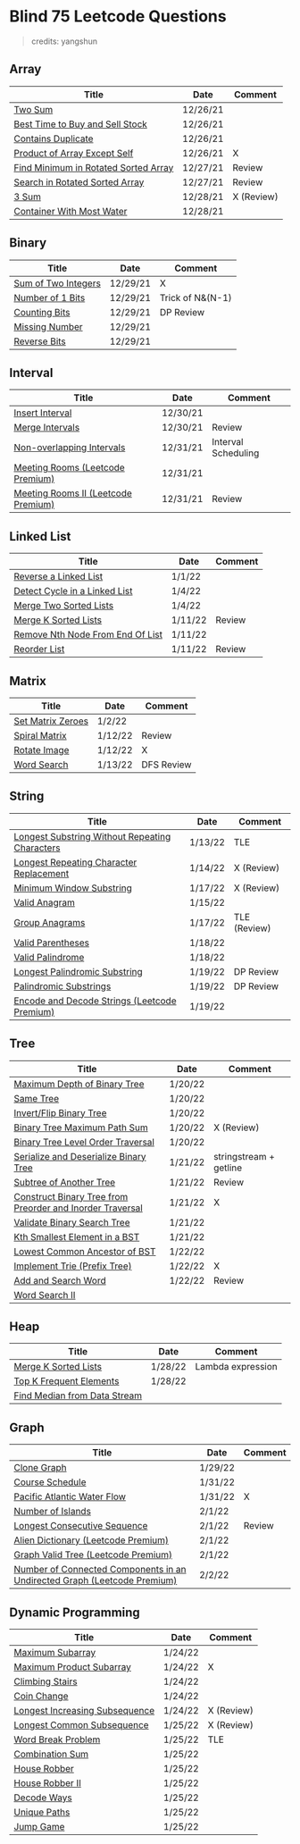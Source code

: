 # Blind 75 Leetcode Questions

> credits: yangshun

## Array

| Title                                                        | Date | Comment |
| ------------------------------------------------------------ | ---- | ------- |
| [Two Sum](https://leetcode.com/problems/two-sum/)            |  12/26/21    |         |
| [Best Time to Buy and Sell Stock](https://leetcode.com/problems/best-time-to-buy-and-sell-stock/) |  12/26/21    |         |
| [Contains Duplicate](https://leetcode.com/problems/contains-duplicate/) | 12/26/21     |         |
| [Product of Array Except Self](https://leetcode.com/problems/product-of-array-except-self/) | 12/26/21     | X        |
| [Find Minimum in Rotated Sorted Array](https://leetcode.com/problems/find-minimum-in-rotated-sorted-array/) |   12/27/21   |  Review       |
| [Search in Rotated Sorted Array](https://leetcode.com/problems/search-in-rotated-sorted-array/) | 12/27/21     | Review        |
| [3 Sum](https://leetcode.com/problems/3sum/)                 |  12/28/21    |  X  (Review)     |
| [Container With Most Water](https://leetcode.com/problems/container-with-most-water/) |  12/28/21    |         |



## Binary

| Title                                                        | Date | Comment |
| ------------------------------------------------------------ | ---- | ------- |
| [Sum of Two Integers](https://leetcode.com/problems/sum-of-two-integers/) |   12/29/21   | X        |
| [Number of 1 Bits](https://leetcode.com/problems/number-of-1-bits/) |  12/29/21    |   Trick of N&(N-1)      |
| [Counting Bits](https://leetcode.com/problems/counting-bits/) |  12/29/21    |   DP Review      |
| [Missing Number](https://leetcode.com/problems/missing-number/) | 12/29/21     |         |
| [Reverse Bits](https://leetcode.com/problems/reverse-bits/)  |  12/29/21    |         |



## Interval

| Title                                                        | Date | Comment |
| ------------------------------------------------------------ | ---- | ------- |
| [Insert Interval](https://leetcode.com/problems/insert-interval/) | 12/30/21     |         |
| [Merge Intervals](https://leetcode.com/problems/merge-intervals/) |  12/30/21    |   Review      |
| [Non-overlapping Intervals](https://leetcode.com/problems/non-overlapping-intervals/) | 12/31/21     | Interval Scheduling        |
| [Meeting Rooms (Leetcode Premium)](https://leetcode.com/problems/meeting-rooms/) |   12/31/21   |         |
| [Meeting Rooms II (Leetcode Premium)](https://leetcode.com/problems/meeting-rooms-ii/) |   12/31/21   |  Review       |



## Linked List

| Title                                                        | Date | Comment |
| ------------------------------------------------------------ | ---- | ------- |
| [Reverse a Linked List](https://leetcode.com/problems/reverse-linked-list/) | 1/1/22     |         |
| [Detect Cycle in a Linked List](https://leetcode.com/problems/linked-list-cycle/) | 1/4/22     |         |
| [Merge Two Sorted Lists](https://leetcode.com/problems/merge-two-sorted-lists/) | 1/4/22     |         |
| [Merge K Sorted Lists](https://leetcode.com/problems/merge-k-sorted-lists/) |  1/11/22    |   Review      |
| [Remove Nth Node From End Of List](https://leetcode.com/problems/remove-nth-node-from-end-of-list/) |  1/11/22    |         |
| [Reorder List](https://leetcode.com/problems/reorder-list/)  | 1/11/22     | Review        |



## Matrix

| Title                                                        | Date | Comment |
| ------------------------------------------------------------ | ---- | ------- |
| [Set Matrix Zeroes](https://leetcode.com/problems/set-matrix-zeroes/) |  1/2/22    |         |
| [Spiral Matrix](https://leetcode.com/problems/spiral-matrix/) | 1/12/22     |   Review      |
| [Rotate Image](https://leetcode.com/problems/rotate-image/)  |   1/12/22   | X        |
| [Word Search](https://leetcode.com/problems/word-search/)    |   1/13/22   | DFS Review        |



## String

| Title                                                        | Date | Comment |
| ------------------------------------------------------------ | ---- | ------- |
| [Longest Substring Without Repeating Characters](https://leetcode.com/problems/longest-substring-without-repeating-characters/) |  1/13/22    | TLE        |
| [Longest Repeating Character Replacement](https://leetcode.com/problems/longest-repeating-character-replacement/) | 1/14/22     | X (Review)        |
| [Minimum Window Substring](https://leetcode.com/problems/minimum-window-substring/) | 1/17/22     | X (Review)       |
| [Valid Anagram](https://leetcode.com/problems/valid-anagram/) |  1/15/22    |         |
| [Group Anagrams](https://leetcode.com/problems/group-anagrams/) |1/17/22      |   TLE (Review)     |
| [Valid Parentheses](https://leetcode.com/problems/valid-parentheses/) |  1/18/22    |         |
| [Valid Palindrome](https://leetcode.com/problems/valid-palindrome/) | 1/18/22     |         |
| [Longest Palindromic Substring](https://leetcode.com/problems/longest-palindromic-substring/) | 1/19/22     |  DP Review       |
| [Palindromic Substrings](https://leetcode.com/problems/palindromic-substrings/) | 1/19/22     | DP Review        |
| [Encode and Decode Strings (Leetcode Premium)](https://leetcode.com/problems/encode-and-decode-strings/) | 1/19/22     |         |



## Tree

| Title                                                        | Date | Comment |
| ------------------------------------------------------------ | ---- | ------- |
| [Maximum Depth of Binary Tree](https://leetcode.com/problems/maximum-depth-of-binary-tree/) |  1/20/22    |         |
| [Same Tree](https://leetcode.com/problems/same-tree/)        |1/20/22      |         |
| [Invert/Flip Binary Tree](https://leetcode.com/problems/invert-binary-tree/) | 1/20/22     |         |
| [Binary Tree Maximum Path Sum](https://leetcode.com/problems/binary-tree-maximum-path-sum/) | 1/20/22     |   X (Review)     |
| [Binary Tree Level Order Traversal](https://leetcode.com/problems/binary-tree-level-order-traversal/) | 1/20/22     |         |
| [Serialize and Deserialize Binary Tree](https://leetcode.com/problems/serialize-and-deserialize-binary-tree/) | 1/21/22     | stringstream + getline       |
| [Subtree of Another Tree](https://leetcode.com/problems/subtree-of-another-tree/) | 1/21/22     |   Review      |
| [Construct Binary Tree from Preorder and Inorder Traversal](https://leetcode.com/problems/construct-binary-tree-from-preorder-and-inorder-traversal/) |1/21/22      | X         |
| [Validate Binary Search Tree](https://leetcode.com/problems/validate-binary-search-tree/) |  1/21/22    |         |
| [Kth Smallest Element in a BST](https://leetcode.com/problems/kth-smallest-element-in-a-bst/) |1/21/22      |         |
| [Lowest Common Ancestor of BST](https://leetcode.com/problems/lowest-common-ancestor-of-a-binary-search-tree/) | 1/22/22     |         |
| [Implement Trie (Prefix Tree)](https://leetcode.com/problems/implement-trie-prefix-tree/) | 1/22/22     |  X       |
| [Add and Search Word](https://leetcode.com/problems/add-and-search-word-data-structure-design/) |   1/22/22   |  Review       |
| [Word Search II](https://leetcode.com/problems/word-search-ii/) |      |         |



## Heap

| Title                                                        | Date | Comment |
| ------------------------------------------------------------ | ---- | ------- |
| [Merge K Sorted Lists](https://leetcode.com/problems/merge-k-sorted-lists/) | 1/28/22     |  Lambda expression      |
| [Top K Frequent Elements](https://leetcode.com/problems/top-k-frequent-elements/) |  1/28/22    |         |
| [Find Median from Data Stream](https://leetcode.com/problems/find-median-from-data-stream/) |      |         |



## Graph

| Title                                                        | Date | Comment |
| ------------------------------------------------------------ | ---- | ------- |
| [Clone Graph](https://leetcode.com/problems/clone-graph/)    |   1/29/22   |         |
| [Course Schedule](https://leetcode.com/problems/course-schedule/) |  1/31/22    |         |
| [Pacific Atlantic Water Flow](https://leetcode.com/problems/pacific-atlantic-water-flow/) |  1/31/22    | X        |
| [Number of Islands](https://leetcode.com/problems/number-of-islands/) | 2/1/22     |         |
| [Longest Consecutive Sequence](https://leetcode.com/problems/longest-consecutive-sequence/) |2/1/22      |   Review      |
| [Alien Dictionary (Leetcode Premium)](https://leetcode.com/problems/alien-dictionary/) | 2/1/22     |         |
| [Graph Valid Tree (Leetcode Premium)](https://leetcode.com/problems/graph-valid-tree/) | 2/1/22     |         |
| [Number of Connected Components in an Undirected Graph (Leetcode Premium)](https://leetcode.com/problems/number-of-connected-components-in-an-undirected-graph/) | 2/2/22     |         |



## Dynamic Programming

| Title                                                        | Date | Comment |
| ------------------------------------------------------------ | ---- | ------- |
| [Maximum Subarray](https://leetcode.com/problems/maximum-subarray/) | 1/24/22     |         |
| [Maximum Product Subarray](https://leetcode.com/problems/maximum-product-subarray/) | 1/24/22     | X        |
| [Climbing Stairs](https://leetcode.com/problems/climbing-stairs/) |  1/24/22    |         |
| [Coin Change](https://leetcode.com/problems/coin-change/)    |  1/24/22    |         |
| [Longest Increasing Subsequence](https://leetcode.com/problems/longest-increasing-subsequence/) |  1/24/22    | X (Review)        |
| [Longest Common Subsequence](https://leetcode.com/problems/longest-common-subsequence/) | 1/25/22     |   X  (Review)    |
| [Word Break Problem](https://leetcode.com/problems/word-break/) | 1/25/22     |  TLE      |
| [Combination Sum](https://leetcode.com/problems/combination-sum-iv/) | 1/25/22     |         |
| [House Robber](https://leetcode.com/problems/house-robber/)  | 1/25/22     |         |
| [House Robber II](https://leetcode.com/problems/house-robber-ii/) |  1/25/22    |         |
| [Decode Ways](https://leetcode.com/problems/decode-ways/)    | 1/25/22     |         |
| [Unique Paths](https://leetcode.com/problems/unique-paths/)  | 1/25/22     |         |
| [Jump Game](https://leetcode.com/problems/jump-game/)        | 1/25/22     |         |

